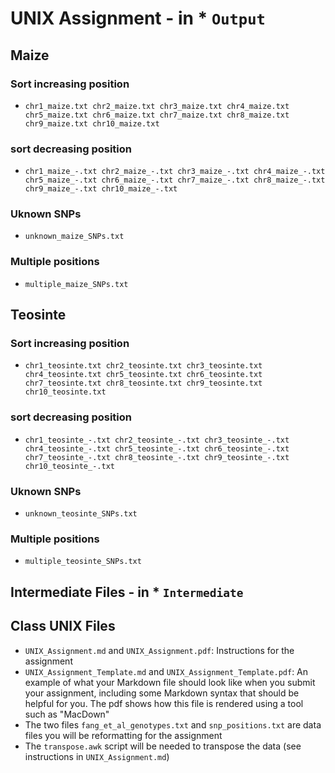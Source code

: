 # UNIX Assignment - in * `Output `
## Maize
### Sort increasing position
* `chr1_maize.txt
chr2_maize.txt
chr3_maize.txt
chr4_maize.txt
chr5_maize.txt
chr6_maize.txt
chr7_maize.txt
chr8_maize.txt
chr9_maize.txt
chr10_maize.txt  `
### sort decreasing position
* `chr1_maize_-.txt
chr2_maize_-.txt
chr3_maize_-.txt
chr4_maize_-.txt
chr5_maize_-.txt
chr6_maize_-.txt
chr7_maize_-.txt
chr8_maize_-.txt
chr9_maize_-.txt
chr10_maize_-.txt `
### Uknown SNPs
* `unknown_maize_SNPs.txt `
### Multiple positions
* `multiple_maize_SNPs.txt `

## Teosinte
### Sort increasing position
* `chr1_teosinte.txt
chr2_teosinte.txt
chr3_teosinte.txt
chr4_teosinte.txt
chr5_teosinte.txt
chr6_teosinte.txt
chr7_teosinte.txt
chr8_teosinte.txt
chr9_teosinte.txt
chr10_teosinte.txt  `
### sort decreasing position
* `chr1_teosinte_-.txt
chr2_teosinte_-.txt
chr3_teosinte_-.txt
chr4_teosinte_-.txt
chr5_teosinte_-.txt
chr6_teosinte_-.txt
chr7_teosinte_-.txt
chr8_teosinte_-.txt
chr9_teosinte_-.txt
chr10_teosinte_-.txt `
### Uknown SNPs
* `unknown_teosinte_SNPs.txt `
### Multiple positions
* `multiple_teosinte_SNPs.txt `

## Intermediate Files - in * `Intermediate `

## Class UNIX Files
* `UNIX_Assignment.md` and `UNIX_Assignment.pdf`: Instructions for the assignment
* `UNIX_Assignment_Template.md` and `UNIX_Assignment_Template.pdf`: An example of what your Markdown file should look like when you submit your assignment, including some Markdown syntax that should be helpful for you. The pdf shows how this file is rendered using a tool such as "MacDown"
* The two files `fang_et_al_genotypes.txt` and `snp_positions.txt` are data files you will be reformatting for the assignment
* The `transpose.awk` script will be needed to transpose the data (see instructions in `UNIX_Assignment.md`)
